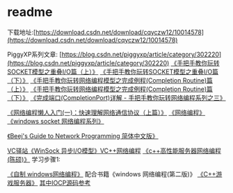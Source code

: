 # readme

下载地址:[https://download.csdn.net/download/cqyczw12/10014578](https://download.csdn.net/download/cqyczw12/10014578)

PiggyXP系列文章: [https://blog.csdn.net/piggyxp/article/category/302220](https://blog.csdn.net/piggyxp/article/category/302220) [《手把手教你玩转SOCKET模型之重叠I/O篇（上）》](https://blog.csdn.net/PiggyXP/article/details/114883) [《手把手教你玩转SOCKET模型之重叠I/O篇（下）》](https://blog.csdn.net/PiggyXP/article/details/114908) [《手把手教你玩转网络编程模型之完成例程\(Completion Routine\)篇（上）》](https://blog.csdn.net/PiggyXP/article/details/3910726) [《手把手教你玩转网络编程模型之完成例程\(Completion Routine\)篇（下）》](https://blog.csdn.net/PiggyXP/article/details/3911121) [《完成端口\(CompletionPort\)详解 - 手把手教你玩转网络编程系列之三》](https://blog.csdn.net/PiggyXP/article/details/6922277)

[《网络编程懒人入门\(一\)：快速理解网络通信协议（上篇）》](http://www.52im.net/thread-1095-1-1.html) [《网络编程》](https://blog.csdn.net/zt_xcyk/article/category/6779549) [《windows socket 网络编程系列》](https://blog.csdn.net/ithzhang/column/info/windowssocketbyiter)

[《Beej's Guide to Network Programming 简体中文版》](http://beej-zhcn.netdpi.net/news)

[VC驿站《WinSock 异步I/O模型》VC++网络编程](https://www.bilibili.com/video/av38555831) [《c++高性能服务器网络编程\(陈硕\)》](https://www.bilibili.com/video/av40870266/) 学习步骤1:

[《自制 windows网络编程》](https://www.bilibili.com/video/av3906340/) 配合书籍《windows 网络编程\(第二版\)》 [《C++游戏服务器》](https://www.bilibili.com/video/av25298498/) [其中IOCP源码参考](https://github.com/zhangping312/_Server_Projects)

